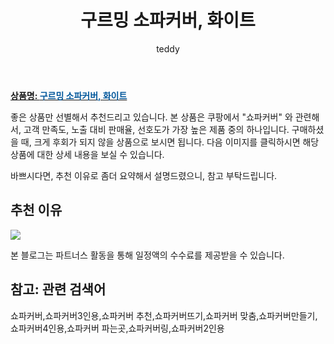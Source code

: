 ﻿---
layout: post
title: "구르밍 소파커버, 화이트"
author: teddy
categories: [가구/인테리어]
tags:
  [
    쇼파커버,
    쇼파커버3인용,
    쇼파커버 추천,
    쇼파커버뜨기,
    쇼파커버 맞춤,
    쇼파커버만들기,
    쇼파커버4인용,
    쇼파커버 파는곳,
    쇼파커버링,
    쇼파커버2인용,
  ]
image: https://static.coupangcdn.com/image/retail/images/2020/07/06/20/6/1d6444c6-8a4d-4000-b92b-b7297bae806e.jpg
description: "쿠팡에서 쇼파커버 관련 상품으로 가장 고객 선호도가 높은 제품 중 하나입니다."
---

<a href="https://link.coupang.com/re/AFFSDP?lptag=AF7868842&pageKey=1797435048&itemId=3057870391&vendorItemId=71045855585&traceid=V0-153-1e9ca470965652c3"><b>상품명: <font color='#01579B'>구르밍 소파커버, 화이트</font></b></a>

좋은 상품만 선별해서 추천드리고 있습니다.
본 상품은 쿠팡에서 "쇼파커버" 와 관련해서, 고객 만족도, 노출 대비 판매율, 선호도가 가장 높은 제품 중의 하나입니다.
구매하셨을 때, 크게 후회가 되지 않을 상품으로 보시면 됩니다.
다음 이미지를 클릭하시면 해당 상품에 대한 상세 내용을 보실 수 있습니다.

바쁘시다면, 추천 이유로 좀더 요약해서 설명드렸으니, 참고 부탁드립니다.

## 추천 이유

<a href="https://link.coupang.com/re/AFFSDP?lptag=AF7868842&pageKey=1797435048&itemId=3057870391&vendorItemId=71045855585&traceid=V0-153-1e9ca470965652c3"><img src="https://thumbnail10.coupangcdn.com/thumbnails/remote/q89/image/retail/images/2020/07/08/15/3/63c87512-f943-42fb-8cc6-0d68546b1da5.jpg"></a>

본 블로그는 파트너스 활동을 통해 일정액의 수수료를 제공받을 수 있습니다.

## 참고: 관련 검색어

쇼파커버,쇼파커버3인용,쇼파커버 추천,쇼파커버뜨기,쇼파커버 맞춤,쇼파커버만들기,쇼파커버4인용,쇼파커버 파는곳,쇼파커버링,쇼파커버2인용
